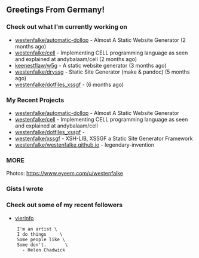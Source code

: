 ## Greetings From Germany!

### Check out what I'm currently working on

- [westenfalke/automatic-dollop](https://github.com/westenfalke/automatic-dollop) - Almost A Static Website Generator (2 months ago)
- [westenfalke/cell](https://github.com/westenfalke/cell) - Implementing CELL programming language as seen and explained at andybalaam/cell (2 months ago)
- [keenestflaw/w5g](https://github.com/keenestflaw/w5g) - A static website generator (3 months ago)
- [westenfalke/dryssg](https://github.com/westenfalke/dryssg) - Static Site Generator (make &amp; pandoc) (5 months ago)
- [westenfalke/dotfiles_xssgf](https://github.com/westenfalke/dotfiles_xssgf) -  (6 months ago)

### My Recent Projects

- [westenfalke/automatic-dollop](https://github.com/westenfalke/automatic-dollop) - Almost A Static Website Generator
- [westenfalke/cell](https://github.com/westenfalke/cell) - Implementing CELL programming language as seen and explained at andybalaam/cell
- [westenfalke/dotfiles_xssgf](https://github.com/westenfalke/dotfiles_xssgf) - 
- [westenfalke/xssgf](https://github.com/westenfalke/xssgf) - XSH-LIB, XSSGF a Static Site Generator Framework
- [westenfalke/westenfalke.github.io](https://github.com/westenfalke/westenfalke.github.io) - legendary-invention

### MORE 
Photos: https://www.eyeem.com/u/westenfalke

### Gists I wrote


### Check out some of my recent followers

- [vierinfo](https://github.com/vierinfo)

```vim 
    I'm an artist \
    I do things     \
    Some people like \
    Some don't.       \
      - Helen Chadwick
```
